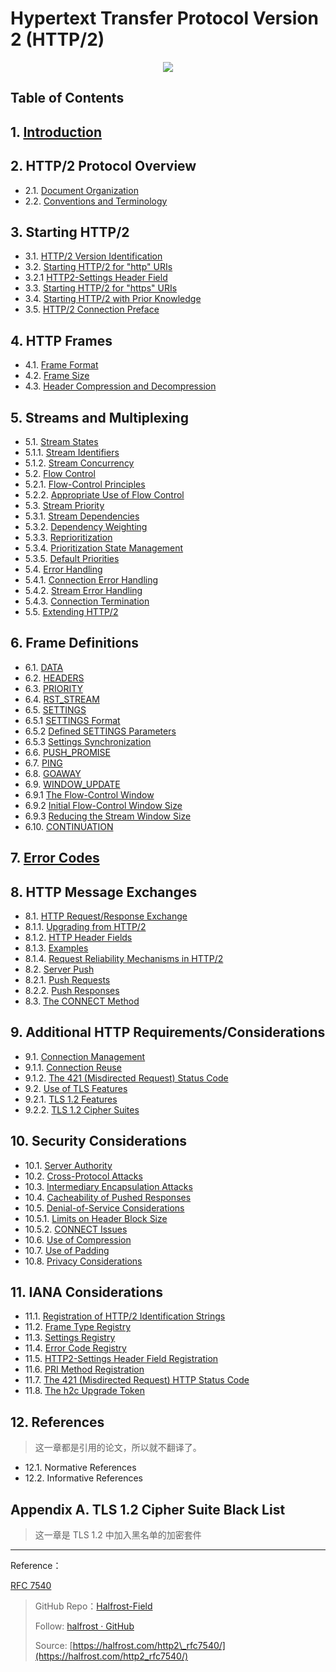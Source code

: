 # Hypertext Transfer Protocol Version 2 (HTTP/2)


<p align='center'>
<img src='https://img.halfrost.com/Blog/ArticleImage/129_0.png'>
</p>


## Table of Contents

## 1. [Introduction](https://github.com/halfrost/Halfrost-Field/blob/master/contents/Protocol/HTTP:2-begin.md#%E8%A7%A3%E5%BC%80-http2-%E7%9A%84%E9%9D%A2%E7%BA%B1http2-%E6%98%AF%E5%A6%82%E4%BD%95%E5%BB%BA%E7%AB%8B%E8%BF%9E%E6%8E%A5%E7%9A%84)
   



## 2. HTTP/2 Protocol Overview


- 2.1. [Document Organization](https://github.com/halfrost/Halfrost-Field/blob/master/contents/Protocol/HTTP:2-begin.md#%E4%B8%80-http2-protocol-overview)  
- 2.2. [Conventions and Terminology](https://github.com/halfrost/Halfrost-Field/blob/master/contents/Protocol/HTTP:2-begin.md#%E4%B8%80-http2-protocol-overview)  
   
## 3. Starting HTTP/2

- 3.1. [HTTP/2 Version Identification](https://github.com/halfrost/Halfrost-Field/blob/master/contents/Protocol/HTTP:2-begin.md#1-http2-version-identification)
- 3.2. [Starting HTTP/2 for "http" URIs](https://github.com/halfrost/Halfrost-Field/blob/master/contents/Protocol/HTTP:2-begin.md#2-starting-http2-for-http-uris)
- 3.2.1 [HTTP2-Settings Header Field](https://github.com/halfrost/Halfrost-Field/blob/master/contents/Protocol/HTTP:2-begin.md#3-http2-settings-header-field)  
- 3.3. [Starting HTTP/2 for "https" URIs](https://github.com/halfrost/Halfrost-Field/blob/master/contents/Protocol/HTTP:2-begin.md#4-starting-http2-for-https-uris)
- 3.4. [Starting HTTP/2 with Prior Knowledge](https://github.com/halfrost/Halfrost-Field/blob/master/contents/Protocol/HTTP:2-begin.md#5-starting-http2-with-prior-knowledge)
- 3.5. [HTTP/2 Connection Preface](https://github.com/halfrost/Halfrost-Field/blob/master/contents/Protocol/HTTP:2-begin.md#6-http2-connection-preface) 
  
  
## 4. HTTP Frames 

- 4.1. [Frame Format](https://github.com/halfrost/Halfrost-Field/blob/master/contents/Protocol/HTTP:2-HTTP-Frames.md#%E4%B8%80-frame-format-%E5%B8%A7%E6%A0%BC%E5%BC%8F)    
- 4.2. [Frame Size](https://github.com/halfrost/Halfrost-Field/blob/master/contents/Protocol/HTTP:2-HTTP-Frames.md#%E4%BA%8C-frame-size-%E5%B8%A7%E5%A4%A7%E5%B0%8F)
- 4.3. [Header Compression and Decompression](https://github.com/halfrost/Halfrost-Field/blob/master/contents/Protocol/HTTP:2-HTTP-Frames.md#%E4%B8%89-header-compression-and-decompression)
   
## 5. Streams and Multiplexing

- 5.1. [Stream States](https://github.com/halfrost/Halfrost-Field/blob/master/contents/Protocol/HTTP:2-HTTP-Frames.md#%E5%9B%9B-stream-%E6%B5%81%E7%8A%B6%E6%80%81%E6%9C%BA)   
- 5.1.1. [Stream Identifiers](https://github.com/halfrost/Halfrost-Field/blob/master/contents/Protocol/HTTP:2-HTTP-Frames.md#1-stream-%E6%A0%87%E8%AF%86%E7%AC%A6) 
- 5.1.2. [Stream Concurrency](https://github.com/halfrost/Halfrost-Field/blob/master/contents/Protocol/HTTP:2-HTTP-Frames.md#2-stream-%E5%B9%B6%E5%8F%91) 
- 5.2. [Flow Control](https://github.com/halfrost/Halfrost-Field/blob/master/contents/Protocol/HTTP:2-HTTP-Frames.md#%E4%BA%94-%E6%B5%81%E9%87%8F%E6%8E%A7%E5%88%B6)
- 5.2.1. [Flow-Control Principles](https://github.com/halfrost/Halfrost-Field/blob/master/contents/Protocol/HTTP:2-HTTP-Frames.md#1-%E6%B5%81%E9%87%8F%E6%8E%A7%E5%88%B6%E5%8E%9F%E5%88%99) 
- 5.2.2. [Appropriate Use of Flow Control](https://github.com/halfrost/Halfrost-Field/blob/master/contents/Protocol/HTTP:2-HTTP-Frames.md#2-%E9%80%82%E5%BD%93%E7%9A%84%E4%BD%BF%E7%94%A8%E6%B5%81%E9%87%8F%E6%8E%A7%E5%88%B6)   
- 5.3. [Stream Priority](https://github.com/halfrost/Halfrost-Field/blob/master/contents/Protocol/HTTP:2-HTTP-Frames.md#%E5%85%AD-stream-%E4%BC%98%E5%85%88%E7%BA%A7)
- 5.3.1. [Stream Dependencies](https://github.com/halfrost/Halfrost-Field/blob/master/contents/Protocol/HTTP:2-HTTP-Frames.md#1-stream-%E4%BE%9D%E8%B5%96)
- 5.3.2. [Dependency Weighting](https://github.com/halfrost/Halfrost-Field/blob/master/contents/Protocol/HTTP:2-HTTP-Frames.md#2-%E4%BE%9D%E8%B5%96%E6%9D%83%E9%87%8D)
- 5.3.3. [Reprioritization](https://github.com/halfrost/Halfrost-Field/blob/master/contents/Protocol/HTTP:2-HTTP-Frames.md#3-%E4%BC%98%E5%85%88%E7%BA%A7%E8%B0%83%E6%95%B4)
- 5.3.4. [Prioritization State Management](https://github.com/halfrost/Halfrost-Field/blob/master/contents/Protocol/HTTP:2-HTTP-Frames.md#4-%E4%BC%98%E5%85%88%E7%BA%A7%E7%9A%84%E7%8A%B6%E6%80%81%E7%AE%A1%E7%90%86)
- 5.3.5. [Default Priorities](https://github.com/halfrost/Halfrost-Field/blob/master/contents/Protocol/HTTP:2-HTTP-Frames.md#5-%E9%BB%98%E8%AE%A4%E4%BC%98%E5%85%88%E7%BA%A7)
- 5.4. [Error Handling](https://github.com/halfrost/Halfrost-Field/blob/master/contents/Protocol/HTTP:2-HTTP-Frames.md#%E4%B8%83-%E9%94%99%E8%AF%AF%E5%A4%84%E7%90%86)
- 5.4.1. [Connection Error Handling](https://github.com/halfrost/Halfrost-Field/blob/master/contents/Protocol/HTTP:2-HTTP-Frames.md#1-%E8%BF%9E%E6%8E%A5%E9%94%99%E8%AF%AF%E7%9A%84%E9%94%99%E8%AF%AF%E5%A4%84%E7%90%86)
- 5.4.2. [Stream Error Handling](https://github.com/halfrost/Halfrost-Field/blob/master/contents/Protocol/HTTP:2-HTTP-Frames.md#2-%E6%B5%81%E9%94%99%E8%AF%AF%E7%9A%84%E9%94%99%E8%AF%AF%E5%A4%84%E7%90%86)
- 5.4.3. [Connection Termination](https://github.com/halfrost/Halfrost-Field/blob/master/contents/Protocol/HTTP:2-HTTP-Frames.md#3-%E8%BF%9E%E6%8E%A5%E7%BB%88%E6%AD%A2)   
- 5.5. [Extending HTTP/2](https://github.com/halfrost/Halfrost-Field/blob/master/contents/Protocol/HTTP:2-HTTP-Frames.md#%E5%85%AB-http2-%E4%B8%AD%E7%9A%84%E6%89%A9%E5%B1%95)   

## 6. Frame Definitions

- 6.1. [DATA](https://github.com/halfrost/Halfrost-Field/blob/master/contents/Protocol/HTTP:2-HTTP-Frames-Definitions.md#%E4%B8%80-data-%E5%B8%A7)   
- 6.2. [HEADERS](https://github.com/halfrost/Halfrost-Field/blob/master/contents/Protocol/HTTP:2-HTTP-Frames-Definitions.md#%E4%BA%8C-headers-%E5%B8%A7)   
- 6.3. [PRIORITY](https://github.com/halfrost/Halfrost-Field/blob/master/contents/Protocol/HTTP:2-HTTP-Frames-Definitions.md#%E4%B8%89-priority-%E5%B8%A7)  
- 6.4. [RST\_STREAM](https://github.com/halfrost/Halfrost-Field/blob/master/contents/Protocol/HTTP:2-HTTP-Frames-Definitions.md#%E5%9B%9B-rst_stream-%E5%B8%A7)  
- 6.5. [SETTINGS](https://github.com/halfrost/Halfrost-Field/blob/master/contents/Protocol/HTTP:2-HTTP-Frames-Definitions.md#%E4%BA%94-settings-%E5%B8%A7)
- 6.5.1 [SETTINGS Format](https://github.com/halfrost/Halfrost-Field/blob/master/contents/Protocol/HTTP:2-HTTP-Frames-Definitions.md#1-settings-format)
- 6.5.2 [Defined SETTINGS Parameters](https://github.com/halfrost/Halfrost-Field/blob/master/contents/Protocol/HTTP:2-HTTP-Frames-Definitions.md#2-defined-settings-parameters)
- 6.5.3 [Settings Synchronization](https://github.com/halfrost/Halfrost-Field/blob/master/contents/Protocol/HTTP:2-HTTP-Frames-Definitions.md#3-settings-synchronization)
- 6.6. [PUSH\_PROMISE](https://github.com/halfrost/Halfrost-Field/blob/master/contents/Protocol/HTTP:2-HTTP-Frames-Definitions.md#%E5%85%AD-push_promise-%E5%B8%A7)   
- 6.7. [PING](https://github.com/halfrost/Halfrost-Field/blob/master/contents/Protocol/HTTP:2-HTTP-Frames-Definitions.md#%E4%B8%83-ping-%E5%B8%A7)  
- 6.8. [GOAWAY](https://github.com/halfrost/Halfrost-Field/blob/master/contents/Protocol/HTTP:2-HTTP-Frames-Definitions.md#%E5%85%AB-goaway-%E5%B8%A7)  
- 6.9. [WINDOW\_UPDATE](https://github.com/halfrost/Halfrost-Field/blob/master/contents/Protocol/HTTP:2-HTTP-Frames-Definitions.md#%E4%B9%9D-window_update-%E5%B8%A7)
- 6.9.1 [The Flow-Control Window](https://github.com/halfrost/Halfrost-Field/blob/master/contents/Protocol/HTTP:2-HTTP-Frames-Definitions.md#1-the-flow-control-window)
- 6.9.2 [Initial Flow-Control Window Size](https://github.com/halfrost/Halfrost-Field/blob/master/contents/Protocol/HTTP:2-HTTP-Frames-Definitions.md#2-initial-flow-control-window-size)
- 6.9.3 [Reducing the Stream Window Size](https://github.com/halfrost/Halfrost-Field/blob/master/contents/Protocol/HTTP:2-HTTP-Frames-Definitions.md#3-reducing-the-stream-window-size)
- 6.10. [CONTINUATION](https://github.com/halfrost/Halfrost-Field/blob/master/contents/Protocol/HTTP:2-HTTP-Frames-Definitions.md#%E5%8D%81-continuation-%E5%B8%A7)   

     
## 7. [Error Codes](https://github.com/halfrost/Halfrost-Field/blob/master/contents/Protocol/HTTP:2-HTTP-Frames-Definitions.md#%E5%8D%81%E4%B8%80-error-codes) 


## 8. HTTP Message Exchanges

- 8.1. [HTTP Request/Response Exchange](https://github.com/halfrost/Halfrost-Field/blob/master/contents/Protocol/HTTP:2-HTTP-Semantics.md#%E4%B8%80-http-requestresponse-exchange)
- 8.1.1. [Upgrading from HTTP/2](https://github.com/halfrost/Halfrost-Field/blob/master/contents/Protocol/HTTP:2-HTTP-Semantics.md#1-upgrading-from-http2)
- 8.1.2. [HTTP Header Fields](https://github.com/halfrost/Halfrost-Field/blob/master/contents/Protocol/HTTP:2-HTTP-Semantics.md#2-http-header-fields)
- 8.1.3. [Examples](https://github.com/halfrost/Halfrost-Field/blob/master/contents/Protocol/HTTP:2-HTTP-Semantics.md#3-examples)
- 8.1.4. [Request Reliability Mechanisms in HTTP/2](https://github.com/halfrost/Halfrost-Field/blob/master/contents/Protocol/HTTP:2-HTTP-Semantics.md#4-request-reliability-mechanisms-in-http2) 
- 8.2. [Server Push](https://github.com/halfrost/Halfrost-Field/blob/master/contents/Protocol/HTTP:2-HTTP-Semantics.md#%E4%BA%8C-server-push)
- 8.2.1. [Push Requests](https://github.com/halfrost/Halfrost-Field/blob/master/contents/Protocol/HTTP:2-HTTP-Semantics.md#1-push-requests)
- 8.2.2. [Push Responses](https://github.com/halfrost/Halfrost-Field/blob/master/contents/Protocol/HTTP:2-HTTP-Semantics.md#2-push-responses)
- 8.3. [The CONNECT Method](https://github.com/halfrost/Halfrost-Field/blob/master/contents/Protocol/HTTP:2-HTTP-Semantics.md#%E4%B8%89-the-connect-method)   

## 9. Additional HTTP Requirements/Considerations

- 9.1. [Connection Management](https://github.com/halfrost/Halfrost-Field/blob/master/contents/Protocol/HTTP:2-Considerations.md#1-%E8%BF%9E%E6%8E%A5%E7%AE%A1%E7%90%86)
- 9.1.1. [Connection Reuse](https://github.com/halfrost/Halfrost-Field/blob/master/contents/Protocol/HTTP:2-Considerations.md#1-%E8%BF%9E%E6%8E%A5%E9%87%8D%E7%94%A8)
- 9.1.2. [The 421 (Misdirected Request) Status Code](https://github.com/halfrost/Halfrost-Field/blob/master/contents/Protocol/HTTP:2-Considerations.md#2-421-%E7%8A%B6%E6%80%81%E7%A0%81)
- 9.2. [Use of TLS Features](https://github.com/halfrost/Halfrost-Field/blob/master/contents/Protocol/HTTP:2-Considerations.md#2-%E4%BD%BF%E7%94%A8-tls-%E7%89%B9%E6%80%A7) 
- 9.2.1. [TLS 1.2 Features](https://github.com/halfrost/Halfrost-Field/blob/master/contents/Protocol/HTTP:2-Considerations.md#1-tls-12-%E7%89%B9%E6%80%A7)
- 9.2.2. [TLS 1.2 Cipher Suites](https://github.com/halfrost/Halfrost-Field/blob/master/contents/Protocol/HTTP:2-Considerations.md#2-tls-12-%E5%8A%A0%E5%AF%86%E5%A5%97%E4%BB%B6)
 

## 10. Security Considerations

- 10.1. [Server Authority](https://github.com/halfrost/Halfrost-Field/blob/master/contents/Protocol/HTTP:2-Considerations.md#1-%E6%9C%8D%E5%8A%A1%E5%99%A8%E6%9D%83%E9%99%90)
- 10.2. [Cross-Protocol Attacks](https://github.com/halfrost/Halfrost-Field/blob/master/contents/Protocol/HTTP:2-Considerations.md#2-%E8%B7%A8%E5%8D%8F%E8%AE%AE%E6%94%BB%E5%87%BB) 
- 10.3. [Intermediary Encapsulation Attacks](https://github.com/halfrost/Halfrost-Field/blob/master/contents/Protocol/HTTP:2-Considerations.md#3-%E4%B8%AD%E9%97%B4%E4%BB%B6%E5%B0%81%E8%A3%85%E6%94%BB%E5%87%BB) 
- 10.4. [Cacheability of Pushed Responses](https://github.com/halfrost/Halfrost-Field/blob/master/contents/Protocol/HTTP:2-Considerations.md#4-%E6%8E%A8%E9%80%81%E5%93%8D%E5%BA%94%E7%9A%84%E5%8F%AF%E7%BC%93%E5%AD%98%E6%80%A7) 
- 10.5. [Denial-of-Service Considerations](https://github.com/halfrost/Halfrost-Field/blob/master/contents/Protocol/HTTP:2-Considerations.md#5-%E5%85%B3%E4%BA%8E%E6%8B%92%E7%BB%9D%E6%9C%8D%E5%8A%A1) 
- 10.5.1. [Limits on Header Block Size](https://github.com/halfrost/Halfrost-Field/blob/master/contents/Protocol/HTTP:2-Considerations.md#1-%E9%99%90%E5%88%B6%E5%A4%B4%E5%9D%97%E5%A4%A7%E5%B0%8F) 
- 10.5.2. [CONNECT Issues](https://github.com/halfrost/Halfrost-Field/blob/master/contents/Protocol/HTTP:2-Considerations.md#2-%E8%BF%9E%E6%8E%A5%E9%97%AE%E9%A2%98) 
- 10.6. [Use of Compression](https://github.com/halfrost/Halfrost-Field/blob/master/contents/Protocol/HTTP:2-Considerations.md#6-%E4%BD%BF%E7%94%A8%E5%8E%8B%E7%BC%A9) 
- 10.7. [Use of Padding](https://github.com/halfrost/Halfrost-Field/blob/master/contents/Protocol/HTTP:2-Considerations.md#7-%E4%BD%BF%E7%94%A8%E5%A1%AB%E5%85%85) 
- 10.8. [Privacy Considerations](https://github.com/halfrost/Halfrost-Field/blob/master/contents/Protocol/HTTP:2-Considerations.md#8-%E5%85%B3%E4%BA%8E%E9%9A%90%E7%A7%81%E7%9A%84%E6%B3%A8%E6%84%8F%E4%BA%8B%E9%A1%B9) 


## 11. IANA Considerations

- 11.1. [Registration of HTTP/2 Identification Strings](https://github.com/halfrost/Halfrost-Field/blob/master/contents/Protocol/HTTP:2-Considerations.md#1-http2-%E6%A0%87%E8%AF%86%E5%AD%97%E7%AC%A6%E4%B8%B2%E6%B3%A8%E5%86%8C) 
- 11.2. [Frame Type Registry](https://github.com/halfrost/Halfrost-Field/blob/master/contents/Protocol/HTTP:2-Considerations.md#2-%E5%B8%A7%E7%B1%BB%E5%9E%8B%E6%B3%A8%E5%86%8C) 
- 11.3. [Settings Registry](https://github.com/halfrost/Halfrost-Field/blob/master/contents/Protocol/HTTP:2-Considerations.md#3-settings-%E6%B3%A8%E5%86%8C) 
- 11.4. [Error Code Registry](https://github.com/halfrost/Halfrost-Field/blob/master/contents/Protocol/HTTP:2-Considerations.md#4-%E9%94%99%E8%AF%AF%E7%A0%81%E6%B3%A8%E5%86%8C) 
- 11.5. [HTTP2-Settings Header Field Registration](https://github.com/halfrost/Halfrost-Field/blob/master/contents/Protocol/HTTP:2-Considerations.md#5-http2-settings-%E5%A4%B4%E5%AD%97%E6%AE%B5%E6%B3%A8%E5%86%8C) 
- 11.6. [PRI Method Registration](https://github.com/halfrost/Halfrost-Field/blob/master/contents/Protocol/HTTP:2-Considerations.md#6-pri-%E6%96%B9%E6%B3%95%E6%B3%A8%E5%86%8C) 
- 11.7. [The 421 (Misdirected Request) HTTP Status Code](https://github.com/halfrost/Halfrost-Field/blob/master/contents/Protocol/HTTP:2-Considerations.md#7-421-http-%E7%8A%B6%E6%80%81%E7%A0%81) 
- 11.8. [The h2c Upgrade Token](https://github.com/halfrost/Halfrost-Field/blob/master/contents/Protocol/HTTP:2-Considerations.md#8-%E5%85%B3%E4%BA%8E-h2c-%E5%8D%87%E7%BA%A7-token) 


## 12. References

> 这一章都是引用的论文，所以就不翻译了。

- 12.1. Normative References 
- 12.2. Informative References 

## Appendix A. TLS 1.2 Cipher Suite Black List

> 这一章是 TLS 1.2 中加入黑名单的加密套件



------------------------------------------------------

Reference：
  
[RFC 7540](https://tools.ietf.org/html/rfc7540)

> GitHub Repo：[Halfrost-Field](HTTPS://github.com/halfrost/Halfrost-Field)
> 
> Follow: [halfrost · GitHub](HTTPS://github.com/halfrost)
>
> Source: [https://halfrost.com/http2\_rfc7540/](https://halfrost.com/http2_rfc7540/)